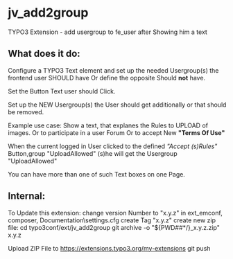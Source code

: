 # jv_add2group
TYPO3 Extension - add usergroup to fe_user after Showing him a text


## What does it do: 

Configure a TYPO3 Text element and set up the needed Usergroup(s) the  
frontend user SHOULD have Or define the opposite Should **not** have. 

Set the Button Text user should Click. 

Set up the NEW Usergroup(s) the User should get additionally or that should be removed.

Example use case:
Show a text, that explanes the Rules to UPLOAD of images. 
Or to participate in a user Forum
Or to accept New  **"Terms Of Use"** 

When the current logged in User clicked to the defined *"Accept (s)Rules"* Button,group "UploadAllowed"
(s)he will get the Usergroup "UploadAllowed" 

You can have more than one of such Text boxes  on one Page. 

## Internal:
To Update this extension: 
change version Number to "x.y.z" in ext_emconf, composer, Documentation\settings.cfg
create Tag "x.y.z" 
create new zip file:
cd typo3conf/ext/jv_add2group
git archive -o "${PWD##*/}_x.y.z.zip" x.y.z

Upload ZIP File to https://extensions.typo3.org/my-extensions
git push


